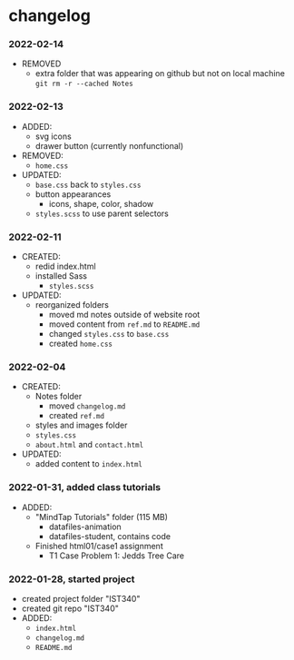 # changelog

### 2022-02-14
- REMOVED
   - extra folder that was appearing on github but not on local machine `git rm -r --cached Notes`

### 2022-02-13
- ADDED:
   - svg icons
   - drawer button (currently nonfunctional)
- REMOVED:
   - `home.css`
- UPDATED:
   - `base.css` back to `styles.css`
   - button appearances
      - icons, shape, color, shadow
   - `styles.scss` to use parent selectors

### 2022-02-11
- CREATED:
   - redid index.html
   - installed Sass
      - `styles.scss`
- UPDATED:   
   - reorganized folders
      - moved md notes outside of website root
      - moved content from `ref.md` to `README.md`
      - changed `styles.css` to `base.css`
      - created `home.css`

### 2022-02-04
- CREATED:
   - Notes folder
      - moved `changelog.md`
      - created `ref.md`
   - styles and images folder
   - `styles.css`
   - `about.html` and `contact.html`
- UPDATED:
   - added content to `index.html`


### 2022-01-31, added class tutorials
- ADDED:
   - "MindTap Tutorials" folder (115 MB)
      - datafiles-animation
      - datafiles-student, contains code
   - Finished html01/case1 assignment 
      - T1 Case Problem 1: Jedds Tree Care

### 2022-01-28, started project
- created project folder "IST340"
- created git repo "IST340"
- ADDED:
   - `index.html`
   - `changelog.md`
   - `README.md`